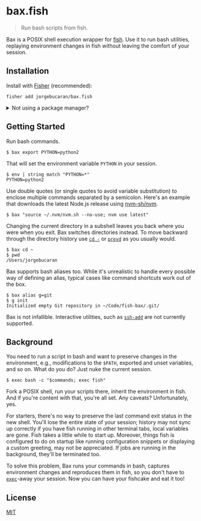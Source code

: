 # bax.fish

> Run bash scripts from fish.

Bax is a POSIX shell execution wrapper for <a href="https://fishshell.com" title="friendly interactive shell">fish</a>. Use it to run bash utilities, replaying environment changes in fish without leaving the comfort of your session.

## Installation

Install with [Fisher](https://github.com/jorgebucaran/fisher) (recommended):

```console
fisher add jorgebucaran/bax.fish
```

<details>
<summary>Not using a package manager?</summary>

###

Copy [`bax.fish`](bax.fish) to any directory on your function path.

```fish
curl https://git.io/bax.fish --create-dirs -sLo ~/.config/fish/functions/bax.fish
```

</details>

## Getting Started

Run bash commands.

```console
$ bax export PYTHON=python2
```

That will set the environment variable `PYTHON` in your session.

```console
$ env | string match "PYTHON=*"
PYTHON=python2
```

Use double quotes (or single quotes to avoid variable substitution) to enclose multiple commands separated by a semicolon. Here's an example that downloads the latest Node.js release using [nvm-sh/nvm](https://github.com/nvm-sh/nvm).

```console
$ bax "source ~/.nvm/nvm.sh --no-use; nvm use latest"
```

Changing the current directory in a subshell leaves you back where you were when you exit. Bax switches directories instead. To move backward through the directory history use [`cd -`](https://fishshell.com/docs/current/commands.html#cd) or [`prevd`](https://fishshell.com/docs/current/commands.html#prevd) as you usually would.

```console
$ bax cd ~
$ pwd
/Users/jorgebucaran
```

Bax supports bash aliases too. While it's unrealistic to handle every possible way of defining an alias, typical cases like command shortcuts work out of the box.

```console
$ bax alias g=git
$ g init
Initialized empty Git repository in ~/Code/fish-bax/.git/
```

Bax is not infallible. Interactive utilities, such as [`ssh-add`](http://man7.org/linux/man-pages/man1/ssh-add.1.html) are not currently supported.

## Background

You need to run a script in bash and want to preserve changes in the environment, e.g., modifications to the `$PATH`, exported and unset variables, and so on. What do you do? Just nuke the current session.

```console
$ exec bash -c "$commands; exec fish"
```

Fork a POSIX shell, run your scripts there, inherit the environment in fish. And if you're content with that, you're all set. Any caveats? Unfortunately, yes.

For starters, there's no way to preserve the last command exit status in the new shell. You'll lose the entire state of your session; history may not sync up correctly if you have fish running in other terminal tabs, local variables are gone. Fish takes a little while to start up. Moreover, things fish is configured to do on startup like running configuration snippets or displaying a custom greeting, may not be appreciated. If jobs are running in the background, they'll be terminated too.

To solve this problem, Bax runs your commands in bash, captures environment changes and reproduces them in fish, so you don't have to [`exec`](https://fishshell.com/docs/current/commands.html#exec)-away your session. Now you can have your fishcake and eat it too!

## License

[MIT](LICENSE.md)
